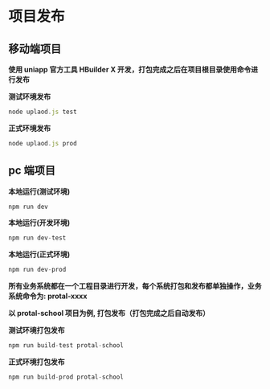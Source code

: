 # 项目发布

## 移动端项目

**<p class="main-color">使用 uniapp 官方工具 HBuilder X 开发，打包完成之后在项目根目录使用命令进行发布</p>**

**测试环境发布**

```js
node uplaod.js test
```

**正式环境发布**

```js
node uplaod.js prod
```

## pc 端项目

**本地运行(测试环境)**

```js
npm run dev
```

**本地运行(开发环境)**

```js
npm run dev-test
```

**本地运行(正式环境)**

```js
npm run dev-prod
```

**<p class="main-color">所有业务系统都在一个工程目录进行开发，每个系统打包和发布都单独操作，业务系统命令为: protal-xxxx</p>**

**<p class="tip-color">以 protal-school 项目为例, 打包发布（打包完成之后自动发布）</p>**

**测试环境打包发布**

```js
npm run build-test protal-school
```

**正式环境打包发布**

```js
npm run build-prod protal-school
```
